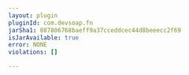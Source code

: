 ```yaml
---
layout: plugin
pluginId: com.devsoap.fn
jarSha1: 887806768baeff9a37cceddcec44d8beeecc2f69
isJarAvailable: true
error: NONE
violations: []

---
```

